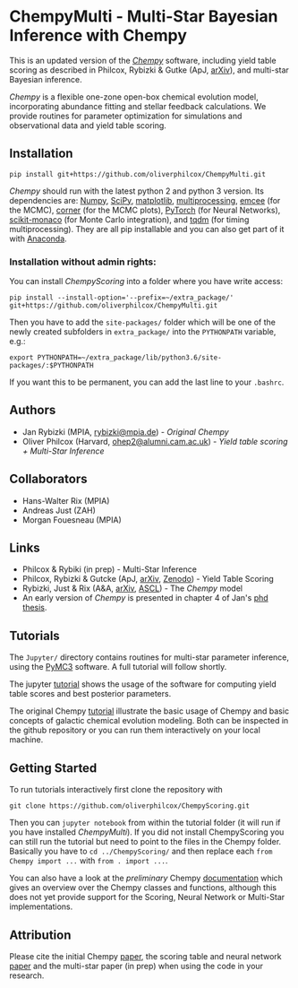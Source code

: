 # ChempyMulti - Multi-Star Bayesian Inference with Chempy
This is an updated version of the [*Chempy*](http://github.com/jan-rybizki/Chempy) software, including yield table scoring as described in Philcox, Rybizki & Gutke (ApJ, [arXiv](https://arxiv.org/abs/1712.05686)), and multi-star Bayesian inference.

*Chempy* is a flexible one-zone open-box chemical evolution model, incorporating abundance fitting and stellar feedback calculations. We provide routines for parameter optimization for simulations and observational data and yield table scoring. 

## Installation

```
pip install git+https://github.com/oliverphilcox/ChempyMulti.git
```
*Chempy* should run with the latest python 2 and python 3 version.
Its dependencies are: [Numpy](http://numpy.scipy.org/), [SciPy](http://www.scipy.org/), [matplotlib](http://matplotlib.sourceforge.net/), [multiprocessing](https://docs.python.org/2/library/multiprocessing.html#module-multiprocessing), [emcee](http://dan.iel.fm/emcee/current/) (for the MCMC), [corner](http://corner.readthedocs.io/en/latest/) (for the MCMC plots), [PyTorch](http://pytorch.org/) (for Neural Networks), [scikit-monaco](https://pypi.python.org/pypi/scikit-monaco) (for Monte Carlo integration), and [tqdm](https://pypi.python.org/pypi/tqdm) (for timing multiprocessing). They are all pip installable and you can also get part of it with [Anaconda](https://www.continuum.io/downloads).

### Installation without admin rights:
You can install *ChempyScoring* into a folder where you have write access:
```
pip install --install-option='--prefix=~/extra_package/' git+https://github.com/oliverphilcox/ChempyMulti.git
```
Then you have to add the `site-packages/` folder which will be one of the newly created subfolders in `extra_package/` into the ```PYTHONPATH``` variable, e.g.:
```
export PYTHONPATH=~/extra_package/lib/python3.6/site-packages/:$PYTHONPATH
```
If you want this to be permanent, you can add the last line to your `.bashrc`.


## Authors
- Jan Rybizki (MPIA, rybizki@mpia.de) - *Original Chempy*
- Oliver Philcox (Harvard, ohep2@alumni.cam.ac.uk) - *Yield table scoring + Multi-Star Inference*

## Collaborators
- Hans-Walter Rix (MPIA)
- Andreas Just (ZAH)
- Morgan Fouesneau (MPIA)

## Links
- Philcox & Rybiki (in prep) - Multi-Star Inference
- Philcox, Rybizki & Gutcke (ApJ, [arXiv](https://arxiv.org/abs/1712.05686), [Zenodo](https://zenodo.org/record/1247336)) - Yield Table Scoring 
- Rybizki, Just & Rix (A&A, [arXiv](http://arxiv.org/abs/1702.08729), [ASCL](http://ascl.net/1702.011)) - The *Chempy* model
- An early version of *Chempy* is presented in chapter 4 of Jan's [phd thesis](http://nbn-resolving.de/urn:nbn:de:bsz:16-heidok-199349).

## Tutorials
The ```Jupyter/``` directory contains routines for multi-star parameter inference, using the [PyMC3](https://docs.pymc.io/) software. A full tutorial will follow shortly.

The jupyter [tutorial](https://github.com/oliverphilcox/ChempyMulti/blob/master/Scoring%20%26%20Parameter%20Choice%20Tutorial.ipynb) shows the usage of the software for computing yield table scores and best posterior parameters. 

The original Chempy [tutorial](https://github.com/oliverphilcox/ChempyScoring/old_tutorials) illustrate the basic usage of Chempy and basic concepts of galactic chemical evolution modeling. Both can be inspected in the github repository or you can run them interactively on your local machine. 

## Getting Started
To run tutorials interactively first clone the repository with
```
git clone https://github.com/oliverphilcox/ChempyScoring.git
```
Then you can ```jupyter notebook``` from within the tutorial folder (it will run if you have installed *ChempyMulti*). 
If you did not install ChempyScoring you can still run the tutorial but need to point to the files in the Chempy folder. Basically you have to ```cd ../ChempyScoring/``` and then replace each ```from Chempy import ...``` with ```from . import ...```.

You can also have a look at the *preliminary* Chempy [documentation](http://www.mpia.de/homes/rybizki/html/index.html) which gives an overview over the Chempy classes and functions, although this does not yet provide support for the Scoring, Neural Network or Multi-Star implementations.

## Attribution
Please cite the initial Chempy [paper](https://arxiv.org/abs/1702.08729), the scoring table and neural network [paper](https://arxiv.org/abs/1712.05686) and the multi-star paper (in prep) when using the code in your research.
